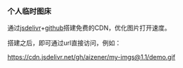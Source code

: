 ### 个人临时图床

通过[jsdelivr](https://www.jsdelivr.com/?docs=gh)+[github](http://github.com/)搭建免费的CDN，优化图片打开速度。

搭建之后，即可通过url直接访问，例如：

https://cdn.jsdelivr.net/gh/aizener/my-imgs@1.1/demo.gif